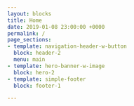 ```yaml
---
layout: blocks
title: Home
date: 2019-01-08 23:00:00 +0000
permalink: /
page_sections:
- template: navigation-header-w-button
  block: header-2
  menu: main
- template: hero-banner-w-image
  block: hero-2
- template: simple-footer
  block: footer-1

---
```

